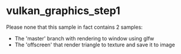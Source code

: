 # vulkan_graphics_step1

Please none that this sample in fact contains 2 samples: 

* The 'master' branch with rendering to window using glfw
* The 'offscreen' that render triangle to texture and save it to image
